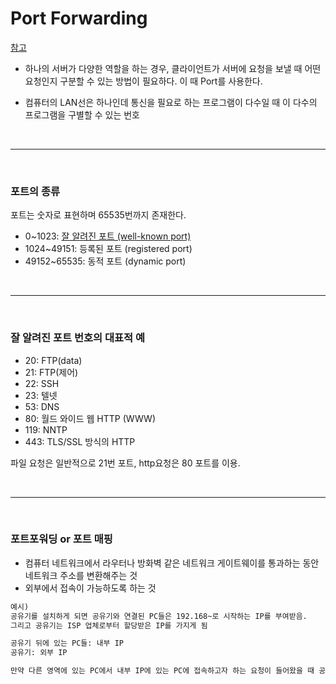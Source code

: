 # Port Forwarding

[참고](https://ooeunz.tistory.com/104)

- 하나의 서버가 다양한 역할을 하는 경우, 클라이언트가 서버에 요청을 보낼 때 어떤 요청인지 구분할 수 있는 방법이 필요하다. 이 때 Port를 사용한다.

- 컴퓨터의 LAN선은 하나인데 통신을 필요로 하는 프로그램이 다수일 때 이 다수의 프로그램을 구별할 수 있는 번호

<br/>

---

<br/>

### 포트의 종류

포트는 숫자로 표현하며 65535번까지 존재한다.

- 0~1023: [잘 알려진 포트 (well-known port)](https://ko.wikipedia.org/wiki/TCP/UDP%EC%9D%98_%ED%8F%AC%ED%8A%B8_%EB%AA%A9%EB%A1%9D)
- 1024~49151: 등록된 포트 (registered port)
- 49152~65535: 동적 포트 (dynamic port)

<br/>

---

<br/>

### 잘 알려진 포트 번호의 대표적 예

- 20: FTP(data)
- 21: FTP(제어)
- 22: SSH
- 23: 텔넷
- 53: DNS
- 80: 월드 와이드 웹 HTTP (WWW)
- 119: NNTP
- 443: TLS/SSL 방식의 HTTP

파일 요청은 일반적으로 21번 포트, http요청은 80 포트를 이용.

<br/>

---

<br/>

### 포트포워딩 or 포트 매핑

- 컴퓨터 네트워크에서 라우터나 방화벽 같은 네트워크 게이트웨이를 통과하는 동안 네트워크 주소를 변환해주는 것
- 외부에서 접속이 가능하도록 하는 것

```md
예시)
공유기를 설치하게 되면 공유기와 연결된 PC들은 192.168~로 시작하는 IP를 부여받음.
그리고 공유기는 ISP 업체로부터 할당받은 IP를 가지게 됨

공유기 뒤에 있는 PC들: 내부 IP
공유기: 외부 IP

만약 다른 영역에 있는 PC에서 내부 IP에 있는 PC에 접속하고자 하는 요청이 들어왔을 때 공유기는 어느 PC에게 연결하라는 이정표를 달아주는 것을 포트 포워딩이라고 함.
```
